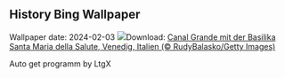 ## History Bing Wallpaper
Wallpaper date: 2024-02-03
![](https://www.bing.com/th?id=OHR.VeniceCarnival_DE-DE9873730280_UHD.jpg&w=1000)Download: [Canal Grande mit der Basilika Santa Maria della Salute, Venedig, Italien (© RudyBalasko/Getty Images)](https://www.bing.com/th?id=OHR.VeniceCarnival_DE-DE9873730280_UHD.jpg)

Auto get programm by LtgX
